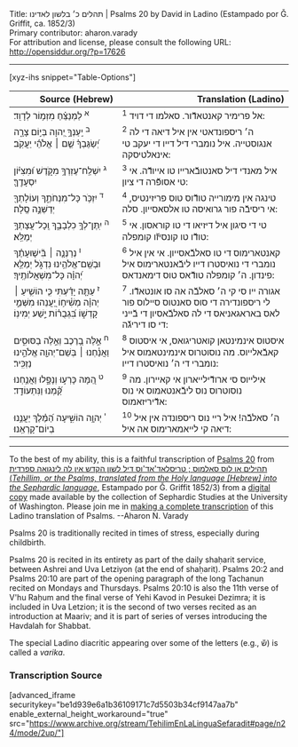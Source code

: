 <html>
<head></head>
<body>
Title: תהלים כ׳ בלשון לאדינו | Psalms 20 by David in Ladino (Estampado por Ǧ. Griffit, ca. 1852/3)<br />
Primary contributor: aharon.varady<br />
For attribution and license, please consult the following URL: <a href="http://opensiddur.org/?p=17626">http://opensiddur.org/?p=17626</a>
<p />
<hr />

[xyz-ihs snippet="Table-Options"]<table style="margin-left: auto; margin-right: auto;" class="draggable">
<thead><tr><th id="x" style="text-align: right;">Source (Hebrew)</th><th style="text-align: right;">Translation (Ladino)</th></tr></thead>
<tbody>
<tr><td style="vertical-align:top;">
<div class="liturgy" lang="he">
<sup>א</sup>&nbsp;לַמְנַצֵּ֗חַ 
מִזְמ֥וֹר לְדָוִֽד׃
</span></div>
</td>
 
<td style="vertical-align:top;">
<div class="ladino" lang="lad">
<sup>1</sup>&nbsp;אל פרימיר קאנטאדﬞור. 
סאלמו די דויד:
</span></div></td>
</tr>


<tr>
<td style="vertical-align:top;">
<div class="liturgy" lang="he">
<sup>ב</sup>&nbsp;יַֽעַנְךָ֣ יְ֭הוָה בְּי֣וֹם צָרָ֑ה 
יְ֝שַׂגֶּבְךָ֗ שֵׁ֤ם ׀ אֱלֹהֵ֬י יַעֲקֹֽב׃
</span></div>
</td>
 
<td style="vertical-align:top;">
<div class="ladino" lang="lad">
<sup>2</sup>&nbsp;ה׳ ריספונדאטי אין איל דיאה די לה אנגוסטייה. 
איל נומברי דיל דייו די יעקב טי אינאלטיסקה:
</span></div></td>
</tr>


<tr>
<td style="vertical-align:top;">
<div class="liturgy" lang="he">
<sup>ג</sup>&nbsp;יִשְׁלַֽח־עֶזְרְךָ֥ מִקֹּ֑דֶשׁ 
וּ֝מִצִּיּ֗וֹן יִסְעָדֶֽךָּ׃
</span></div>
</td>
 
<td style="vertical-align:top;">
<div class="ladino" lang="lad">
<sup>3</sup>&nbsp;איל מאנדי דיל סאנטובﬞארייו טו אייודﬞה. 
אי טי אסופﬞרה די ציון:
</span></div></td>
</tr>


<tr>
<td style="vertical-align:top;">
<div class="liturgy" lang="he">
<sup>ד</sup>&nbsp;יִזְכֹּ֥ר כָּל־מִנְחֹתֶ֑ךָ 
וְעוֹלָתְךָ֖ יְדַשְּׁנֶ֣ה סֶֽלָה׃
</span></div>
</td>
 
<td style="vertical-align:top;">
<div class="ladino" lang="lad">
<sup>4</sup>&nbsp;טינגה אין מימורייה טודﬞוס טוס פריזינטיס, 
אי ריסיבﬞה פור גרואיסה טו אלסאסייון. סלה:
</span></div></td>
</tr>


<tr>
<td style="vertical-align:top;">
<div class="liturgy" lang="he">
<sup>ה</sup>&nbsp;יִֽתֶּן־לְךָ֥ כִלְבָבֶ֑ךָ 
וְֽכָל־עֲצָתְךָ֥ יְמַלֵּֽא׃
</span></div>
</td>
 
<td style="vertical-align:top;">
<div class="ladino" lang="lad">
<sup>5</sup>&nbsp;טי די סיגון איל דיזיאו די טו קוראסון. 
אי טודﬞו טו קונסיזﬞו קומפלה:
</span></div></td>
</tr>


<tr>
<td style="vertical-align:top;">
<div class="liturgy" lang="he">
<sup>ו</sup>&nbsp;נְרַנְּנָ֤ה ׀ בִּ֘ישׁ֤וּעָתֶ֗ךָ 
וּבְשֵֽׁם־אֱלֹהֵ֥ינוּ נִדְגֹּ֑ל יְמַלֵּ֥א 
יְ֝הוָ֗ה כָּל־מִשְׁאֲלוֹתֶֽיךָ׃
</span></div>
</td>
 
<td style="vertical-align:top;">
<div class="ladino" lang="lad">
<sup>6</sup>&nbsp;קאנטארימוס די טו סאלבﬞאסייון. 
אי אין איל נומברי די נואיסטרו דייו ליבﬞאנטארימוס איל פינדון. 
ה׳ קומפלה טודﬞאס טוס דימאנדאס:
</span></div></td>
</tr>


<tr>
<td style="vertical-align:top;">
<div class="liturgy" lang="he">
<sup>ז</sup>&nbsp;עַתָּ֤ה יָדַ֗עְתִּי כִּ֤י הוֹשִׁ֥יעַ ׀ יְהוָ֗ה מְשִׁ֫יח֥וֹ יַ֭עֲנֵהוּ 
מִשְּׁמֵ֣י קָדְשׁ֑וֹ בִּ֝גְבֻר֗וֹת יֵ֣שַׁע יְמִינֽוֹ׃
</span></div>
</td>
 
<td style="vertical-align:top;">
<div class="ladino" lang="lad">
<sup>7</sup>&nbsp;אגורה ייו סי קי ה׳ סאלבﬞה אה סו אונטאדﬞו. 
לי ריספונדירה די סוס סאנטוס סיילוס פור לאס באראגאניאס די לה סאלבﬞאסיון די בﬞייני די סו דיריגﬞה:
</span></div></td>
</tr>


<tr>
<td style="vertical-align:top;">
<div class="liturgy" lang="he">
<sup>ח</sup>&nbsp;אֵ֣לֶּה בָ֭רֶכֶב 
וְאֵ֣לֶּה בַסּוּסִ֑ים 
וַאֲנַ֓חְנוּ ׀ בְּשֵׁם־יְהוָ֖ה אֱלֹהֵ֣ינוּ נַזְכִּֽיר׃
</span></div>
</td>
 
<td style="vertical-align:top;">
<div class="ladino" lang="lad">
<sup>8</sup>&nbsp;איסטוס אינמינטאן קואטריגואס, 
אי איסטוס קאבﬞאלייוס. 
מה נוסוטרוס אינמינטאמוס איל נומברי די ה׳ נואיסטרו דייו:
</span></div></td>
</tr>


<tr>
<td style="vertical-align:top;">
<div class="liturgy" lang="he">
<sup>ט</sup>&nbsp;הֵ֭מָּה כָּרְע֣וּ וְנָפָ֑לוּ 
וַאֲנַ֥חְנוּ קַּ֝֗מְנוּ וַנִּתְעוֹדָֽד׃
</span></div>
</td>
 
<td style="vertical-align:top;">
<div class="ladino" lang="lad">
<sup>9</sup>&nbsp;אילייוס סי ארודﬞילייארון אי קאיירון. 
מה נוסוטרוס נוס ליבﬞאנטאמוס אי נוס אדﬞיריזאמוס:
</span></div></td>
</tr>


<tr>
<td style="vertical-align:top;">
<div class="liturgy" lang="he">
<sup>י</sup>&nbsp;יְהוָ֥ה הוֹשִׁ֑יעָה 
הַ֝מֶּ֗לֶךְ יַעֲנֵ֥נוּ בְיוֹם־קָרְאֵֽנוּ׃
</span></div>
</td>
 
<td style="vertical-align:top;">
<div class="ladino" lang="lad">
<sup>10</sup>&nbsp;ה׳ סאלבﬞה! 
איל ריי נוס ריספונדה אין איל דיאה קי לייאמארימוס אה איל:
</span></div></td>
</tr></tbody></table>

<hr />

To the best of my ability, this is a faithful transcription of <a href="https://en.wikipedia.org/wiki/Psalm_20">Psalms 20</a> from <a href="https://opensiddur.org/works-in-progress/needing-transcription/ladino-translation-tehilim-1852/">תהילים או לוס סאלמוס ; טריסלאד'אד'וס דיל לשון הקדש אין לה לינגואה ספרדית (<em>Tehillim, or the Psalms, translated from the Holy language [Hebrew] into the Sephardic language</em></a>, Estampado por Ǧ. Griffit 1852/3) from a <a href="http://digitalcollections.lib.washington.edu/cdm/compoundobject/collection/p16786coll3/id/2453/rec/">digital copy</a> made available by the collection of Sephardic Studies at the University of Washington. Please join me in <a href="https://he.wikisource.org/wiki/%D7%9E%D7%A4%D7%AA%D7%97:Tehilim,_o_los_Salmos,_trezladados_del_leshon_ha-%E1%B8%B3odesh_en_la_lingua_Sefaradit.pdf">making a complete transcription</a> of this Ladino translation of Psalms. --Aharon N. Varady

Psalms 20 is traditionally recited in times of stress, especially during childbirth.

Psalms 20 is recited in its entirety as part of the daily shaḥarit service, between Ashrei and Uva Letziyon (at the end of shaḥarit). Psalms 20:2 and Psalms 20:10 are part of the opening paragraph of the long Tachanun recited on Mondays and Thursdays. Psalms 20:10 is also the 11th verse of V'hu Raḥum and the final verse of Yehi Kavod in Pesukei Dezimra; it is included in Uva Letzion; it is the second of two verses recited as an introduction at Maariv; and it is part of series of verses introducing the Havdalah for Shabbat.

The special Ladino diacritic appearing over some of the letters (e.g., שﬞ) is called a <em>varika</em>.

<h3>Transcription Source</h3>

[advanced_iframe securitykey="be1d939e6a1b36109171c7d5503b34cf9147aa7b" enable_external_height_workaround="true" src="https://www.archive.org/stream/TehilimEnLaLinguaSefaradit#page/n24/mode/2up/"]
</body>
</html>